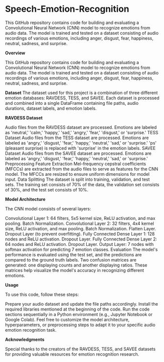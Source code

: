 # Speech-Emotion-Recognition
This GitHub repository contains code for building and evaluating a Convolutional Neural Network (CNN) model to recognize emotions from audio data. The model is trained and tested on a dataset consisting of audio recordings of various emotions, including anger, disgust, fear, happiness, neutral, sadness, and surprise.

**Overview**

This GitHub repository contains code for building and evaluating a Convolutional Neural Network (CNN) model to recognize emotions from audio data. The model is trained and tested on a dataset consisting of audio recordings of various emotions, including anger, disgust, fear, happiness, neutral, sadness, and surprise.

**Dataset**
The dataset used for this project is a combination of three different emotion databases: RAVDESS, TESS, and SAVEE. Each dataset is processed and combined into a single DataFrame containing file paths, audio durations, dataset labels, and emotion labels.

**RAVDESS Dataset**

Audio files from the RAVDESS dataset are processed.
Emotions are labeled as 'neutral,' 'calm,' 'happy,' 'sad,' 'angry,' 'fear,' 'disgust,' or 'surprise.'
TESS Dataset
Audio files from the TESS dataset are processed.
Emotions are labeled as 'angry,' 'disgust,' 'fear,' 'happy,' 'neutral,' 'sad,' or 'surprise.'
'ps' (pleasant surprise) is replaced with 'surprise' in the emotion labels.
SAVEE Dataset
Audio files from the SAVEE dataset are processed.
Emotions are labeled as 'angry,' 'disgust,' 'fear,' 'happy,' 'neutral,' 'sad,' or 'surprise.'
Preprocessing
Feature Extraction
Mel-frequency cepstral coefficients (MFCCs) are extracted from the audio files to serve as features for the CNN model.
The MFCCs are resized to ensure uniform dimensions for model input.
Data Splitting
The dataset is split into training, validation, and test sets.
The training set consists of 70% of the data, the validation set consists of 30%, and the test set consists of 10%.

**Model Architecture**

The CNN model consists of several layers:

Convolutional Layer 1: 64 filters, 5x5 kernel size, ReLU activation, and max pooling.
Batch Normalization.
Convolutional Layer 2: 32 filters, 4x4 kernel size, ReLU activation, and max pooling.
Batch Normalization.
Flatten Layer.
Dropout Layer (to prevent overfitting).
Fully Connected Dense Layer 1: 128 nodes and ReLU activation.
Dropout Layer.
Fully Connected Dense Layer 2: 64 nodes and ReLU activation.
Dropout Layer.
Output Layer: 7 nodes with softmax activation for predicting 7 emotion classes.
Evaluation
The model's performance is evaluated using the test set, and the predictions are compared to the ground truth labels. Two confusion matrices are generated: one displaying counts and another displaying ratios. These matrices help visualize the model's accuracy in recognizing different emotions.

**Usage**

To use this code, follow these steps:

Prepare your audio dataset and update the file paths accordingly.
Install the required libraries mentioned at the beginning of the code.
Run the code sections sequentially in a Python environment (e.g., Jupyter Notebook or Google Colab).
Feel free to customize the model architecture, hyperparameters, or preprocessing steps to adapt it to your specific audio emotion recognition task.


**Acknowledgments**

Special thanks to the creators of the RAVDESS, TESS, and SAVEE datasets for providing valuable resources for emotion recognition research.






